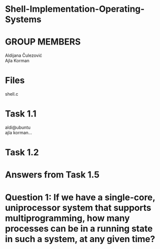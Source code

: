 # Shell-Implementation-Operating-Systems
# GROUP MEMBERS

Aldijana Čulezović <br />
Ajla Korman

# Files
shell.c

# Task 1.1
aldi@ubuntu  <br />
ajla korman...

# Task 1.2
# Answers from Task 1.5
# Question 1: If we have a single-core, uniprocessor system that supports multiprogramming, how many processes can be in a running state in such a system, at any given  time?



